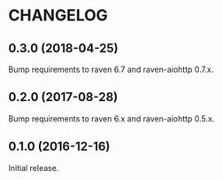 # CHANGELOG

## 0.3.0 (2018-04-25)

Bump requirements to raven 6.7 and raven-aiohttp 0.7.x.

## 0.2.0 (2017-08-28)

Bump requirements to raven 6.x and raven-aiohttp 0.5.x.

## 0.1.0 (2016-12-16)

Initial release.
